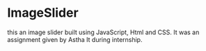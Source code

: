 # ImageSlider
this an image slider built using JavaScript, Html and CSS.
It was an assignment given by Astha It during internship. 
